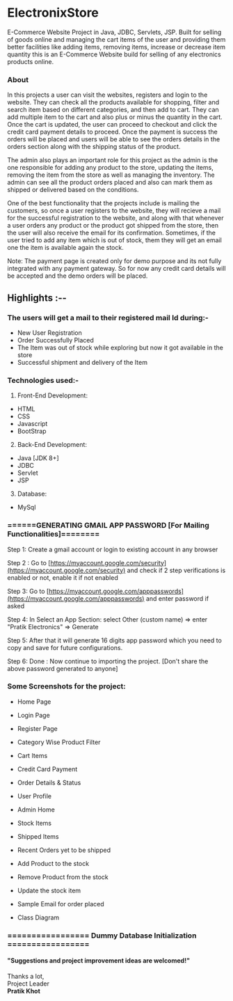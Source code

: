 # ElectronixStore 
E-Commerce Website Project in Java, JDBC, Servlets, JSP. Built for selling of goods online and managing the cart items of the user and providing them better facilities like adding items, removing items, increase or decrease item quantity this is an E-Commerce Website build for selling of any electronics products online.

### About

In this projects a user can visit the websites, registers and login to the website. They can check all the products available for shopping, filter and search item based on different categories, and then add to cart. They can add multiple item to the cart and also plus or minus the quantity in the cart. Once the cart is updated, the user can proceed to checkout and click the credit card payment details to proceed. Once the payment is success the orders will be placed and users will be able to see the orders details in the orders section along with the shipping status of the product.

The admin also plays an important role for this project as the admin is the one responsible for adding any product to the store, updating the items, removing the item from the store as well as managing the inventory. The admin can see all the product orders placed and also can mark them as shipped or delivered based on the conditions.

One of the best functionality that the projects include is mailing the customers, so once a user registers to the website, they will recieve a mail for the successful registration to the website, and along with that whenever a user orders any product or the product got shipped from the store, then the user will also receive the email for its confirmation.
Sometimes, if the user tried to add any item which is out of stock, them they will get an email one the item is available again the stock.

Note: The payment page is created only for demo purpose and its not fully integrated with any payment gateway. So for now any credit card details will be accepted and the demo orders will be placed.

## Highlights :--

### The users will get a mail to their registered mail Id during:-
- New User Registration
- Order Successfully Placed
- The Item was out of stock while exploring but now it got available in the store
- Successful shipment and delivery of the Item

### Technologies used:-
1. Front-End Development:
- HTML
- CSS
- Javascript
- BootStrap

2. Back-End Development:
- Java [JDK 8+]
- JDBC
- Servlet
- JSP

3. Database:
- MySql

### ======GENERATING GMAIL APP PASSWORD [For Mailing Functionalities]========
Step 1: Create a gmail account or login to existing account in any browser

Step 2 : Go to [https://myaccount.google.com/security](https://myaccount.google.com/security) and check if 2 step verifications is enabled or not, enable it if not enabled

Step 3: Go to [https://myaccount.google.com/apppasswords](https://myaccount.google.com/apppasswords) and enter password if asked

Step 4: In Select an App Section: select Other (custom name) => enter "Pratik Electronics" => Generate

Step 5: After that it will generate 16 digits app password which you need to copy and save for future configurations.

Step 6: Done : Now continue to importing the project. [Don't share the above password generated to anyone]
  

### Some Screenshots for the project:
- Home Page


- Login Page


- Register Page

- Category Wise Product Filter

- Cart Items

- Credit Card Payment

- Order Details & Status

- User Profile


- Admin Home

- Stock Items

- Shipped Items

- Recent Orders yet to be shipped

- Add Product to the stock

- Remove Product from the stock

- Update the stock item

- Sample Email for order placed

- Class Diagram


### ================= Dummy Database Initialization =================


#### "Suggestions and project improvement ideas are welcomed!"

<bold>Thanks a lot,</bold><br/>
                                                                                                        Project Leader<br/>
                                                                                                         <b>Pratik Khot</b>


